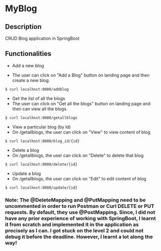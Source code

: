 # MyBlog

## Description
CRUD Blog application in SpringBoot

## Functionalities
 - Add a new blog
  * The user can click on "Add a Blog" button on landing page and then create a new blog.
  ```
  $ curl localhost:8080/addblog
  ```
 - Get the list of all the blogs
  - The user can click on "Get all the blogs" button on landing page and then can view all the blogs.
  ```
  $ curl localhost:8080/getallblogs
  ```
 - View a particular blog (by Id)
  - On /getallblogs, the user can click on "View" to view content of blog
  ```
  $ curl localhost:8080/blog_id/{id}
  ```
 - Delete a blog
  - On /getallblogs, the user can click on "Delete" to delete that blog
  ```
  $ curl localhost:8080/delete/{id}
  ```
 - Update a blog
  - On /getallblogs, the user can click on "Edit" to edit content of blog
  ```
  $ curl localhost:8080/update/{id}
  ```

### Note: The @DeleteMapping and @PutMapping need to be uncommented in order to run Postman or Curl DELETE or PUT requests. By default, they use @PostMapping. Since, I did not have any prior experience of working with SpringBoot, I learnt it from scratch and implemented it in the application as precisely as I can. I got stuck on the level 2 and could not debug it before the deadline. However, I learnt a lot along the way!
